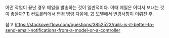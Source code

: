 어떤 작업이 끝난 경우 메일을 발송하는 것이 일반적이다. 이때 메일은 어디서 보내는 것이 좋을까? 1) 컨트롤러에서 변경 명령 다음에. 2) 모델에서 변경사항이 이뤄진 후.

참고
https://stackoverflow.com/questions/3852523/rails-is-it-better-to-send-email-notifications-from-a-model-or-a-controller
